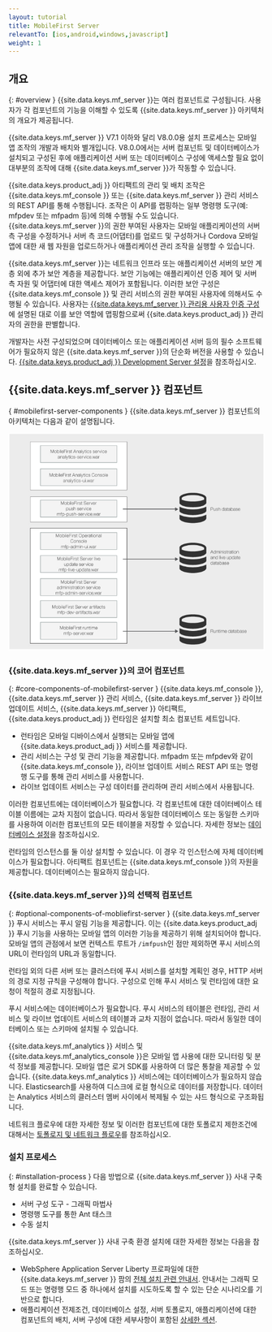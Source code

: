 ```yaml
---
layout: tutorial
title: MobileFirst Server
relevantTo: [ios,android,windows,javascript]
weight: 1
---
```

<!-- NLS_CHARSET=UTF-8 -->
## 개요
{: #overview }
{{site.data.keys.mf_server }}는 여러 컴포넌트로 구성됩니다. 사용자가 각 컴포넌트의 기능을 이해할 수 있도록 {{site.data.keys.mf_server }} 아키텍처의 개요가 제공됩니다.

{{site.data.keys.mf_server }} V7.1 이하와 달리 V8.0.0용 설치 프로세스는 모바일 앱 조작의 개발과 배치와 별개입니다. V8.0.0에서는 서버 컴포넌트 및 데이터베이스가 설치되고 구성된 후에 애플리케이션 서버 또는 데이터베이스 구성에 액세스할 필요 없이 대부분의 조작에 대해 {{site.data.keys.mf_server }}가 작동할 수 있습니다.

{{site.data.keys.product_adj }} 아티팩트의 관리 및 배치 조작은 {{site.data.keys.mf_console }} 또는 {{site.data.keys.mf_server }} 관리 서비스의 REST API를 통해 수행됩니다. 조작은 이 API를 랩핑하는 일부 명령행 도구(예: mfpdev 또는 mfpadm 등)에 의해 수행될 수도 있습니다. {{site.data.keys.mf_server }}의 권한 부여된 사용자는 모바일 애플리케이션의 서버 측 구성을 수정하거나 서버 측 코드(어댑터)를 업로드 및 구성하거나 Cordova 모바일 앱에 대한 새 웹 자원을 업로드하거나 애플리케이션 관리 조작을 실행할 수 있습니다.

{{site.data.keys.mf_server }}는 네트워크 인프라 또는 애플리케이션 서버의 보안 계층 외에 추가 보안 계층을 제공합니다. 보안 기능에는 애플리케이션 인증 제어 및 서버 측 자원 및 어댑터에 대한 액세스 제어가 포함됩니다. 이러한 보안 구성은 {{site.data.keys.mf_console }} 및 관리 서비스의 권한 부여된 사용자에 의해서도 수행될 수 있습니다. 사용자는 [{{site.data.keys.mf_server }} 관리용 사용자 인증 구성](../../../installation-configuration/production/server-configuration)에 설명된 대로 이를 보안 역할에 맵핑함으로써 {{site.data.keys.product_adj }} 관리자의 권한을 판별합니다. 

개발자는 사전 구성되었으며 데이터베이스 또는 애플리케이션 서버 등의 필수 소프트웨어가 필요하지 않은 {{site.data.keys.mf_server }}의 단순화 버전을 사용할 수 있습니다. [{{site.data.keys.product_adj }} Development Server 설정](../../../installation-configuration/development)을 참조하십시오.

## {{site.data.keys.mf_server }} 컴포넌트
{ #mobilefirst-server-components }
{{site.data.keys.mf_server }} 컴포넌트의 아키텍처는 다음과 같이 설명됩니다. 

![{{site.data.keys.mf_server }}를 구성하는 컴포넌트](server_components.jpg) 

### {{site.data.keys.mf_server }}의 코어 컴포넌트
{: #core-components-of-mobilefirst-server }
{{site.data.keys.mf_console }}, {{site.data.keys.mf_server }} 관리 서비스, {{site.data.keys.mf_server }} 라이브 업데이트 서비스, {{site.data.keys.mf_server }} 아티팩트, {{site.data.keys.product_adj }} 런타임은 설치할 최소 컴포넌트 세트입니다.  

* 런타임은 모바일 디바이스에서 실행되는 모바일 앱에 {{site.data.keys.product_adj }} 서비스를 제공합니다. 
* 관리 서비스는 구성 및 관리 기능을 제공합니다. mfpadm 또는 mfpdev와 같이 {{site.data.keys.mf_console }}, 라이브 업데이트 서비스 REST API 또는 명령행 도구를 통해 관리 서비스를 사용합니다.  
* 라이브 업데이트 서비스는 구성 데이터를 관리하며 관리 서비스에서 사용됩니다. 

이러한 컴포넌트에는 데이터베이스가 필요합니다. 각 컴포넌트에 대한 데이터베이스 테이블 이름에는 교차 지점이 없습니다. 따라서 동일한 데이터베이스 또는 동일한 스키마를 사용하여 이러한 컴포넌트의 모든 테이블을 저장할 수 있습니다. 자세한 정보는 [데이터베이스 설정](../../../installation-configuration/production/server-configuration)을 참조하십시오.

런타임의 인스턴스를 둘 이상 설치할 수 있습니다. 이 경우 각 인스턴스에 자체 데이터베이스가 필요합니다. 아티팩트 컴포넌트는 {{site.data.keys.mf_console }}의 자원을 제공합니다. 데이터베이스는 필요하지 않습니다.

### {{site.data.keys.mf_server }}의 선택적 컴포넌트
{: #optional-components-of-mobliefirst-server }
{{site.data.keys.mf_server }} 푸시 서비스는 푸시 알림 기능을 제공합니다. 이는 {{site.data.keys.product_adj }} 푸시 기능을 사용하는 모바일 앱의 이러한 기능을 제공하기 위해 설치되어야 합니다. 모바일 앱의 관점에서 보면 컨텍스트 루트가 `/imfpush`인 점만 제외하면 푸시 서비스의 URL이 런타임의 URL과 동일합니다. 

런타임 외의 다른 서버 또는 클러스터에 푸시 서비스를 설치할 계획인 경우, HTTP 서버의 경로 지정 규칙을 구성해야 합니다. 구성으로 인해 푸시 서비스 및 런타임에 대한 요청이 적절히 경로 지정됩니다.  

푸시 서비스에는 데이터베이스가 필요합니다. 푸시 서비스의 테이블은 런타임, 관리 서비스 및 라이브 업데이트 서비스의 테이블과 교차 지점이 없습니다. 따라서 동일한 데이터베이스 또는 스키마에 설치될 수 있습니다. 

{{site.data.keys.mf_analytics }} 서비스 및 {{site.data.keys.mf_analytics_console }}은 모바일 앱 사용에 대한 모니터링 및 분석 정보를 제공합니다. 모바일 앱은 로거 SDK를 사용하여 더 많은 통찰을 제공할 수 있습니다. {{site.data.keys.mf_analytics }} 서비스에는 데이터베이스가 필요하지 않습니다. Elasticsearch를 사용하여 디스크에 로컬 형식으로 데이터를 저장합니다. 데이터는 Analytics 서비스의 클러스터 멤버 사이에서 복제될 수 있는 샤드 형식으로 구조화됩니다.

네트워크 플로우에 대한 자세한 정보 및 이러한 컴포넌트에 대한 토폴로지 제한조건에 대해서는 [토폴로지 및 네트워크 플로우](../../../installation-configuration/production/server-configuration)를 참조하십시오.

### 설치 프로세스
{: #installation-process }
다음 방법으로 {{site.data.keys.mf_server }} 사내 구축형 설치를 완료할 수 있습니다.

* 서버 구성 도구 - 그래픽 마법사 
* 명령행 도구를 통한 Ant 태스크
* 수동 설치

{{site.data.keys.mf_server }} 사내 구축 환경 설치에 대한 자세한 정보는 다음을 참조하십시오. 

* WebSphere Application Server Liberty 프로파일에 대한 {{site.data.keys.mf_server }} 팜의 [전체 설치 관련 안내서](../../../installation-configuration/production/). 안내서는 그래픽 모드 또는 명령행 모드 중 하나에서 설치를 시도하도록 할 수 있는 단순 시나리오를 기반으로 합니다. 
* 애플리케이션 전제조건, 데이터베이스 설정, 서버 토폴로지, 애플리케이션에 대한 컴포넌트의 배치, 서버 구성에 대한 세부사항이 포함된 [상세한 섹션](../../../installation-configuration/production/).

